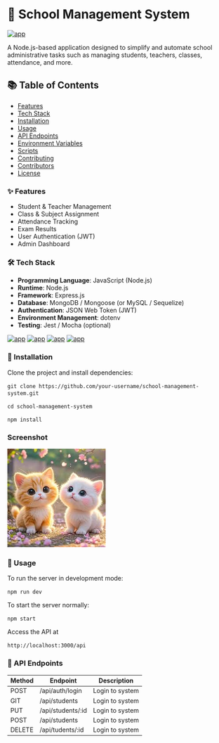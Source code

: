# 🏫 School Management System

[![app](https://img.shields.io/badge/school_management_system-Administrator-Green)](https://getbootstrap.com)

A Node.js-based application designed to simplify and automate school administrative tasks such as managing students, teachers, classes, attendance, and more.
## 📚 Table of Contents
 - [Features](https://www.freecodecamp.org/news/web-app-projects/)
 - [Tech Stack]( https://www.freecodecamp.org/news/what-is-a-tech-stack/)
 - [Installation]( https://react.dev/learn/start-a-new-react-project)
 - [Usage](https://expressjs.com/en/starter/installing.html)
 - [API Endpoints](https://developer.mozilla.org/en-US/docs/Glossary/REST)
 - [Environment Variables]( https://www.npmjs.com/package/dotenv)
 - [Scripts]( https://docs.npmjs.com/cli/v7/using-npm/scripts)
 - [Contributing](https://opensource.guide/how-to-contribute/)
 - [Contributors](https://allcontributors.org/docs/en/overview)
 - [License](https://choosealicense.com/)
 ### ✨ Features
- Student & Teacher Management
- Class & Subject Assignment
- Attendance Tracking
- Exam Results
- User Authentication (JWT)
- Admin Dashboard
### 🛠 Tech Stack
- **Programming Language**: JavaScript (Node.js)
- **Runtime**: Node.js
- **Framework**: Express.js
- **Database**: MongoDB / Mongoose (or MySQL / Sequelize)
- **Authentication**: JSON Web Token (JWT)
- **Environment Management**: dotenv
- **Testing**: Jest / Mocha (optional)

[![app](https://img.shields.io/badge/Node.js-18.x-Green)](https://getbootstrap.com)
[![app](https://img.shields.io/badge/Express.js-Framwprk-blue)](https://getbootstrap.com)
[![app](https://img.shields.io/badge/MongoDB-Database-Green)](https://getbootstrap.com)
[![app](https://img.shields.io/badge/Licenes-MIT-blue)](https://getbootstrap.com)
### 🚀 Installation
Clone the project and install dependencies:

``` 
git clone https://github.com/your-username/school-management-system.git
```
```
cd school-management-system
```
```
npm install
```
### Screenshot
![alt text](image.png)
### 🔧 Usage
To run the server in development mode:

```
npm run dev
```
To start the server normally:

```
npm start
```
Access the API at
```
http://localhost:3000/api
```
### 📮 API Endpoints
| Method | Endpoint        | Description     | 
|--------| --------        | ------------    | 
| POST   | /api/auth/login | Login to system |
| GIT    | /api/students   | Login to system | 
| PUT    | /api/students/:id | Login to system |    
| POST   |	/api/students	| Login to system |
| DELETE | /api/tudents/:id | Login to system |  